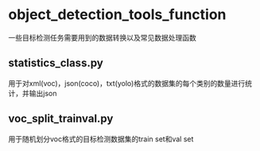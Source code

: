 # object_detection_tools_function
  一些目标检测任务需要用到的数据转换以及常见数据处理函数
##  statistics_class.py
用于对xml(voc)，json(coco)，txt(yolo)格式的数据集的每个类别的数量进行统计，并输出json
## voc_split_trainval.py
用于随机划分voc格式的目标检测数据集的train set和val set
